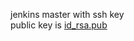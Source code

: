 jenkins master with ssh key  
public key is [id_rsa.pub](http://git.inspur.com/DevOpsLab/dockerfile/blob/master/jenkins-master/id_rsa.pub)